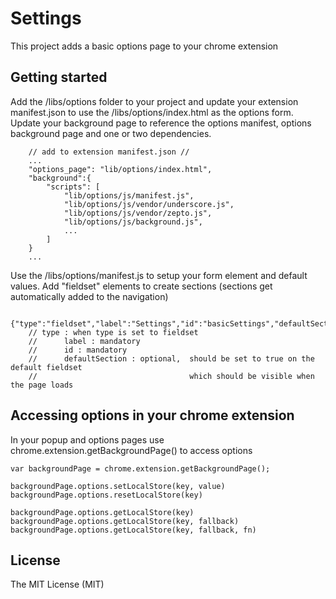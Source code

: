 Settings
==============

This project adds a basic options page to your chrome extension 

## Getting started 

Add the /libs/options folder to your project and update your extension manifest.json to use the /libs/options/index.html as the options form.
Update your background page to reference the options manifest, options background page and one or two dependencies.
```
	// add to extension manifest.json //
	...
    "options_page": "lib/options/index.html",
    "background":{
		"scripts": [
			"lib/options/js/manifest.js",
			"lib/options/js/vendor/underscore.js",
			"lib/options/js/vendor/zepto.js",
			"lib/options/js/background.js",
			...
		]
	}
	...
```

Use the /libs/options/manifest.js to setup your form element and default values.
Add "fieldset" elements to create sections (sections get automatically added to the navigation)

```
	{"type":"fieldset","label":"Settings","id":"basicSettings","defaultSection":"true"}
	// type : when type is set to fieldset 
	// 		label : mandatory 
	// 		id : mandatory
	// 		defaultSection : optional, 	should be set to true on the default fieldset 
	//									which should be visible when the page loads 
```

## Accessing options in your chrome extension

In your popup and options pages use chrome.extension.getBackgroundPage() to access options 

```
var backgroundPage = chrome.extension.getBackgroundPage();

backgroundPage.options.setLocalStore(key, value)
backgroundPage.options.resetLocalStore(key)

backgroundPage.options.getLocalStore(key)
backgroundPage.options.getLocalStore(key, fallback)
backgroundPage.options.getLocalStore(key, fallback, fn)

```


## License

The MIT License (MIT)
